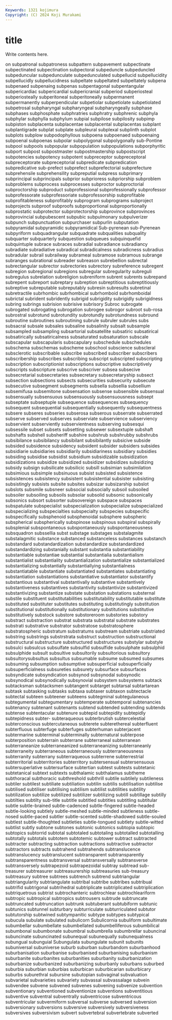 ```yaml
---
Keywords: 1321 kojimura
Copyright: (C) 2024 Koji Murakami
---
```


# title

Write contents here.



on subpatronal subpatroness subpattern subpavement subpectinate subpectinated subpectination subpectoral subpeduncle
subpeduncled subpeduncular subpedunculate subpedunculated subpellucid subpellucidity subpellucidly subpellucidness subpeltate subpeltated
subpeltately subpena subpenaed subpenaing subpenas subpentagonal subpentangular subpericardiac subpericardial subpericranial
subperiod subperiosteal subperiosteally subperitoneal subperitoneally subpermanent subpermanently subperpendicular subpetiolar subpetiolate
subpetiolated subpetrosal subpharyngal subpharyngeal subpharyngeally subphase subphases subphosphate subphratries subphratry
subphrenic subphyla subphylar subphylla subphylum subpial subpilose subpilosity subpimp subpiston
subplacenta subplacentae subplacental subplacentas subplant subplantigrade subplat subplate subpleural subplexal
subplinth subplot subplots subplow subpodophyllous subpoena subpoenaed subpoenaing subpoenal subpoenas
subpolar subpolygonal subpolygonally sub-Pontine subpool subpools subpopular subpopulation subpopulations subporphyritic
subport subpost subpostmaster subpostmastership subpostscript subpotencies subpotency subpotent subpreceptor subpreceptoral
subpreceptorate subpreceptorial subpredicate subpredication subpredicative sub-prefect subprefect subprefectorial subprefecture subprehensile
subprehensility subpreputial subpress subprimary subprincipal subprincipals subprior subprioress subpriorship subproblem
subproblems subprocess subprocesses subproctor subproctorial subproctorship subproduct subprofessional subprofessionally subprofessor
subprofessorate subprofessoriate subprofessorship subprofitable subprofitableness subprofitably subprogram subprograms subproject subprojects
subproof subproofs subproportional subproportionally subprostatic subprotector subprotectorship subprovince subprovinces subprovincial
subpubescent subpubic subpulmonary subpulverizer subpunch subpunctuation subpurchaser subpurlin subputation subpyramidal
subpyramidic subpyramidical Sub-pyrenean sub-Pyrenean subpyriform subquadrangular subquadrate subqualities subquality subquarter
subquarterly subquestion subqueues subquinquefid subquintuple subrace subraces subradial subradiance subradiancy
subradiate subradiative subradical subradicalness subradicness subradius subradular subrail subrailway subrameal
subramose subramous subrange subranges subrational subreader subreason subrebellion subrectal subrectangular
subrector subrectories subrectory subreference subregent subregion subregional subregions subregular subregularity
subreguli subregulus subrelation subreligion subreniform subrent subrents subrepand subrepent subreport
subreptary subreption subreptitious subreptitiously subreptive subreputable subreputably subresin subresults subretinal
subretractile subrhombic subrhombical subrhomboid subrhomboidal subrictal subrident subridently subrigid subrigidity
subrigidly subrigidness subring subrings subrision subrisive subrisory Subroc subrogate subrogated
subrogating subrogation subrogee subrogor subroot sub-rosa subrostral subrotund subrotundity subrotundly
subrotundness subround subroutine subroutines subroutining subrule subruler subrules subs subsacral
subsale subsales subsaline subsalinity subsalt subsample subsampled subsampling subsartorial subsatellite
subsatiric subsatirical subsatirically subsatiricalness subsaturated subsaturation subscale subscapular subscapularis subscapulary
subschedule subschedules subschema subschemas subscheme subschool subscience subscleral subsclerotic subscribable
subscribe subscribed subscriber subscribers subscribership subscribes subscribing subscript subscripted subscripting
subscription subscriptionist subscriptions subscriptive subscriptively subscripts subscripture subscrive subscriver subsea
subsecive subsecretarial subsecretaries subsecretary subsecretaryship subsect subsection subsections subsects subsecurities
subsecurity subsecute subsecutive subsegment subsegments subsella subsellia subsellium subsemifusa subsemitone
subsensation subsense subsensible subsensual subsensually subsensuous subsensuously subsensuousness subsept subseptate
subseptuple subsequence subsequences subsequency subsequent subsequential subsequentially subsequently subsequentness subsere
subseres subseries subserosa subserous subserrate subserrated subserve subserved subserves subserviate
subservience subserviency subservient subserviently subservientness subserving subsesqui subsessile subset subsets
subsetting subsewer subsextuple subshaft subshafts subshell subsheriff subshire subshrub subshrubby
subshrubs subsibilance subsibilancy subsibilant subsibilantly subsicive subside subsided subsidence subsidency
subsident subsider subsiders subsides subsidiarie subsidiaries subsidiarily subsidiariness subsidiary subsidies
subsiding subsidise subsidist subsidium subsidizable subsidization subsidizations subsidize subsidized subsidizer
subsidizes subsidizing subsidy subsign subsilicate subsilicic subsill subsimian subsimilation subsimious
subsimple subsinuous subsist subsisted subsistence subsistences subsistency subsistent subsistential subsister
subsisting subsistingly subsists subsite subsites subsizar subsizarship subslot subslots subsmile
subsneer subsocial subsocially subsoil subsoiled subsoiler subsoiling subsoils subsolar subsolid
subsonic subsonically subsonics subsort subsorter subsovereign subspace subspaces subspatulate subspecialist
subspecialization subspecialize subspecialized subspecializing subspecialties subspecialty subspecies subspecific subspecifically subsphenoid
subsphenoidal subsphere subspheric subspherical subspherically subspinose subspinous subspiral subspirally subsplenial
subspontaneous subspontaneously subspontaneousness subsquadron subssellia subst substage substages substalagmite substalagmitic
substance substanced substanceless substances substanch substandard substandardization substandardize substandardized substandardizing
substanially substant substantia substantiability substantiable substantiae substantial substantialia substantialism substantialist
substantiality substantialization substantialize substantialized substantializing substantially substantiallying substantialness substantiatable substantiate
substantiated substantiates substantiating substantiation substantiations substantiative substantiator substantify substantious substantival
substantivally substantive substantively substantiveness substantives substantivity substantivize substantivized substantivizing substantize
substate substation substations substernal substile substituent substitutabilities substitutability substitutable substitute
substituted substituter substitutes substituting substitutingly substitution substitutional substitutionally substitutionary substitutions
substitutive substitutively substock substore substoreroom substories substory substract substraction substrat
substrata substratal substrate substrates substrati substrative substrator substratose substratosphere substratospheric
substratum substratums substream substriate substriated substring substrings substrstrata substruct substruction
substructional substructural substructure substructured substructures substylar substyle subsulci subsulcus subsulfate
subsulfid subsulfide subsulphate subsulphid subsulphide subsult subsultive subsultorily subsultorious subsultory
subsultorysubsultus subsultus subsumable subsume subsumed subsumes subsuming subsumption subsumptive subsuperficial
subsuperficially subsuperficialness subsureties subsurety subsurface subsurfaces subsyndicate subsyndication subsynod subsynodal
subsynodic subsynodical subsynodically subsynovial subsystem subsystems subtack subtacksman subtacksmen subtangent
subtarget subtarsal subtartarean subtask subtasking subtasks subtaxa subtaxer subtaxon subtectacle
subtectal subteen subteener subteens subtegminal subtegulaneous subtegumental subtegumentary subtemperate subtemporal
subtenancies subtenancy subtenant subtenants subtend subtended subtending subtends subtense subtentacular
subtenure subtepid subtepidity subtepidly subtepidness subter- subteraqueous subterbrutish subtercelestial subterconscious
subtercutaneous subterete subterethereal subterfluent subterfluous subterfuge subterfuges subterhuman subterjacent subtermarine
subterminal subterminally subternatural subterpose subterposition subterrain subterrane subterraneal subterranean subterraneanize
subterraneanized subterraneanizing subterraneanly subterraneity subterraneous subterraneously subterraneousness subterranity subterrany subterraqueous
subterrene subterrestrial subterritorial subterritories subterritory subtersensual subtersensuous subtersuperlative subtersurface subtertian
subtest subtests subtetanic subtetanical subtext subtexts subthalamic subthalamus subtheme subthoracal
subthoracic subthreshold subthrill subtile subtilely subtileness subtiler subtilest subtiliate subtiliation
subtilin subtilis subtilisation subtilise subtilised subtiliser subtilising subtilism subtilist subtilities
subtility subtilization subtilize subtilized subtilizer subtilizing subtill subtillage subtilly subtilties
subtilty sub-title subtitle subtitled subtitles subtitling subtitular subtle subtle-brained subtle-cadenced
subtle-fingered subtle-headed subtle-looking subtlely subtle-meshed subtle-minded subtleness subtle-nosed subtle-paced subtler
subtle-scented subtle-shadowed subtle-souled subtlest subtle-thoughted subtleties subtle-tongued subtlety subtle-witted subtlist
subtly subtone subtones subtonic subtonics subtopia subtopic subtopics subtorrid subtotal
subtotaled subtotaling subtotalled subtotalling subtotally subtotals subtotem subtotemic subtower subtract
subtracted subtracter subtracting subtraction subtractions subtractive subtractor subtractors subtracts subtrahend
subtrahends subtranslucence subtranslucency subtranslucent subtransparent subtransparently subtransparentness subtransversal subtransversally subtransverse
subtransversely subtrapezoid subtrapezoidal subtray subtread sub-treasurer subtreasurer subtreasurership subtreasuries sub-treasury
subtreasury subtree subtrees subtrench subtrend subtriangular subtriangularity subtriangulate subtribal subtribe
subtribes subtribual subtrifid subtrigonal subtrihedral subtriplicate subtriplicated subtriplication subtriquetrous subtrist
subtrochanteric subtrochlear subtrochleariform subtropic subtropical subtropics subtrousers subtrude subtruncate subtruncated
subtruncation subtrunk subtuberant subtubiform subtunic subtunics subtunnel subturbary subturriculate subturriculated
subtutor subtutorship subtwined subtympanitic subtype subtypes subtypical subucula subulate subulated
subulicorn Subulicornia subuliform subultimate subumbellar subumbellate subumbellated subumbelliferous subumbilical subumbonal
subumbonate subumbral subumbrella subumbrellar subuncinal subuncinate subuncinated subunequal subunequally subunequalness
subungual subunguial Subungulata subungulate subunit subunits subuniversal subuniverse suburb suburban
suburbandom suburbanhood suburbanisation suburbanise suburbanised suburbanising suburbanism suburbanite suburbanites suburbanities
suburbanity suburbanization suburbanize suburbanized suburbanizing suburbanly suburbans suburbed suburbia suburbian
suburbias suburbican suburbicarian suburbicary suburbs suburethral subursine subutopian subvaginal subvaluation
subvarietal subvarieties subvariety subvassal subvassalage subvein subvendee subvene subvened subvenes
subvening subvenize subvention subventionary subventioned subventionize subventions subventitious subventive subventral
subventrally subventricose subventricous subventricular subvermiform subversal subverse subversed subversion subversionary
subversions subversive subversively subversiveness subversives subversivism subvert subvertebral subvertebrate subverted
